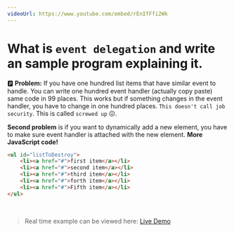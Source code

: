 ```yaml
---
videoUrl: https://www.youtube.com/embed/rEnIfFfi2Wk
---
```


# What is `event delegation` and write an sample program explaining it.	

<v-clicks>

🅿️ **Problem:** If you have one hundred list items that have similar event to handle. You can write one hundred event handler (actually copy paste) same code in 99 places. This works but if something changes in the event handler, you have to change in one hundred places. `This doesn't call job security`. This is called `screwed up` 😖.

**Second problem** is if you want to dynamically add a new element, you have to make sure event handler is attached with the new element. **More JavaScript code!**

```html
<ul id="listToDestroy">
    <li><a href="#">first item</a></li>
    <li><a href="#">second item</a></li>
    <li><a href="#">third item</a></li>
    <li><a href="#">forth item</a></li>
    <li><a href="#">Fifth item</a></li>
</ul>
```

<br class="my-10"/>

> Real time example can be viewed here: <a href="/practices/A35.html" target="_blank">Live Demo</a>

</v-clicks>
